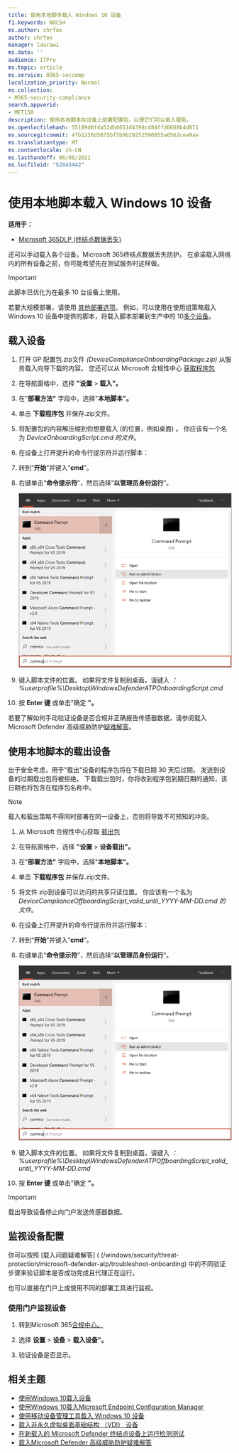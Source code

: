 ```yaml
---
title: 使用本地脚本载入 Windows 10 设备
f1.keywords: NOCSH
ms.author: chrfox
author: chrfox
manager: laurawi
ms.date: ''
audience: ITPro
ms.topic: article
ms.service: O365-seccomp
localization_priority: Normal
ms.collection:
- M365-security-compliance
search.appverid:
- MET150
description: 使用本地脚本在设备上部署配置包，以便它们可以载入服务。
ms.openlocfilehash: 55109d8fda52db6651d4398cd84ffd6668b4d871
ms.sourcegitcommit: 4fb1226d5875bf5b9b29252596855a6562cea9ae
ms.translationtype: MT
ms.contentlocale: zh-CN
ms.lasthandoff: 06/08/2021
ms.locfileid: "52843442"
---
```

# <a name="onboard-windows-10-devices-using-a-local-script"></a>使用本地脚本载入 Windows 10 设备

**适用于：**

- [Microsoft 365DLP (终结点数据丢失) ](./endpoint-dlp-learn-about.md)

还可以手动载入各个设备，Microsoft 365终结点数据丢失防护。 在承诺载入网络内的所有设备之前，你可能希望先在测试服务时这样做。

> [!IMPORTANT]
> 此脚本已优化为在最多 10 台设备上使用。
>
> 若要大规模部署，请使用 [其他部署选项](dlp-configure-endpoints.md)。 例如，可以使用在使用组策略载入 Windows 10 设备中提供的脚本，将载入脚本部署到生产中的 10[多个设备](dlp-configure-endpoints-gp.md)。

## <a name="onboard-devices"></a>载入设备
 
1.  打开 GP 配置包.zip文件 *(DeviceComplianceOnboardingPackage.zip)* 从服务载入向导下载的内容。 您还可以从 Microsoft 合规性中心 [获取程序包](https://compliance.microsoft.com)

2. 在导航窗格中，选择 **"设置**  >  **载入"。**

3. 在"**部署方法"** 字段中，选择"**本地脚本"。**

4. 单击 **下载程序包** 并保存.zip文件。
  
5. 将配置包的内容解压缩到你想要载入 (的位置，例如桌面) 。 你应该有一个名为 *DeviceOnboardingScript.cmd 的文件*。

6.  在设备上打开提升的命令行提示符并运行脚本：

7.  转到“**开始**”并键入“**cmd**”。

8.  右键单击“**命令提示符**”，然后选择“**以管理员身份运行**”。

    ![指向"以管理员模式运行"的"窗口开始"菜单](../media/dlp-run-as-admin.png)

9.  键入脚本文件的位置。 如果将文件复制到桌面，请键入 *：%userprofile%\Desktop\WindowsDefenderATPOnboardingScript.cmd*

10.  按 **Enter 键** 或单击"确定 **"。**

若要了解如何手动验证设备是否合规并正确报告传感器数据，请参阅载入Microsoft Defender 高级威胁防护[疑难解答](/windows/security/threat-protection/microsoft-defender-atp/troubleshoot-onboarding)。

## <a name="offboard-devices-using-a-local-script"></a>使用本地脚本的载出设备
出于安全考虑，用于"载出"设备的程序包将在下载日期 30 天后过期。 发送到设备的过期载出包将被拒绝。 下载载出包时，你将收到程序包到期日期的通知，该日期也将包含在程序包名称中。

> [!NOTE]
> 载入和载出策略不得同时部署在同一设备上，否则将导致不可预知的冲突。

1. 从 Microsoft 合规性中心获取 [载出包](https://compliance.microsoft.com)

2. 在导航窗格中，选择 **"设置**  >  **设备载出"。**

3. 在"**部署方法"** 字段中，选择"**本地脚本"。**

4. 单击 **下载程序包** 并保存.zip文件。

5. 将文件.zip到设备可以访问的共享只读位置。 你应该有一个名为 *DeviceComplianceOffboardingScript_valid_until_YYYY-MM-DD.cmd 的文件*。

6.  在设备上打开提升的命令行提示符并运行脚本：

7.  转到“**开始**”并键入“**cmd**”。

8.  右键单击“**命令提示符**”，然后选择“**以管理员身份运行**”。

    ![指向"以管理员模式运行"的"窗口开始"菜单](../media/dlp-run-as-admin.png)

9.  键入脚本文件的位置。 如果将文件复制到桌面，请键入 *：%userprofile%\Desktop\WindowsDefenderATPOffboardingScript_valid_until_YYYY-MM-DD.cmd*

10.  按 **Enter 键** 或单击"确定 **"。**

> [!IMPORTANT]
> 载出导致设备停止向门户发送传感器数据。


## <a name="monitor-device-configuration"></a>监视设备配置
你可以按照 [载入问题疑难解答] ( (/windows/security/threat-protection/microsoft-defender-atp/troubleshoot-onboarding) 中的不同验证步骤来验证脚本是否成功完成且代理正在运行。

也可以直接在门户上或使用不同的部署工具进行监视。

### <a name="monitor-devices-using-the-portal"></a>使用门户监视设备
1. 转到Microsoft 365[合规中心。](https://compliance.microsoft.com)

2. 选择 **设置**  >  **设备**  >  **载入设备"。**

3. 验证设备是否显示。


## <a name="related-topics"></a>相关主题
- [使用Windows 10载入设备](dlp-configure-endpoints-gp.md)
- [使用Windows 10载入Microsoft Endpoint Configuration Manager](dlp-configure-endpoints-sccm.md)
- [使用移动设备管理工具载入 Windows 10 设备](dlp-configure-endpoints-mdm.md)
- [载入非永久虚拟桌面基础结构 （VDI） 设备](dlp-configure-endpoints-vdi.md)
- [在新载入的 Microsoft Defender 终结点设备上运行检测测试](/windows/security/threat-protection/microsoft-defender-atp/run-detection-test)
- [载入Microsoft Defender 高级威胁防护疑难解答](/windows/security/threat-protection/microsoft-defender-atp/troubleshoot-onboarding)